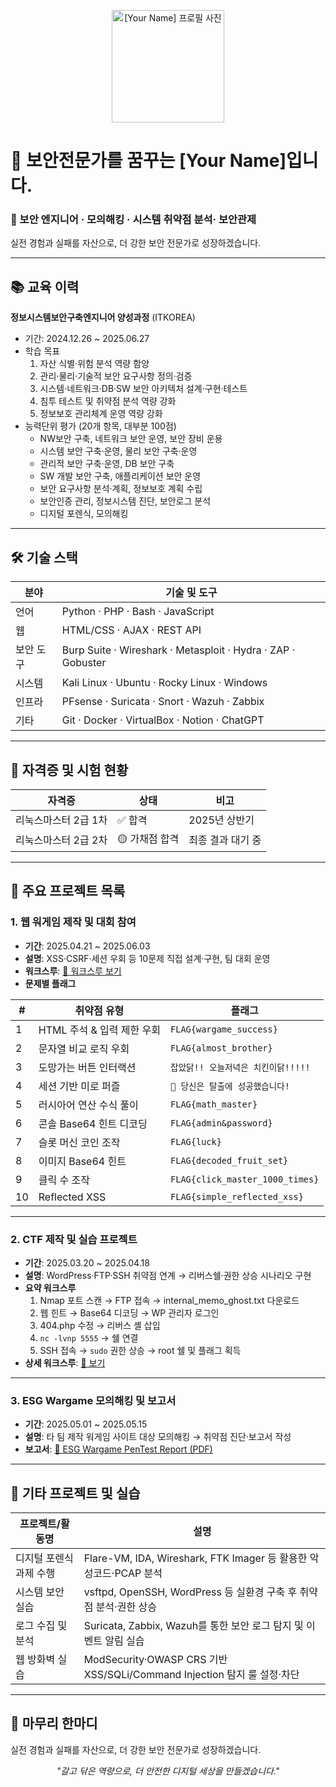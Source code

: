 <p align="center">
  <img src="https://raw.githubusercontent.com/[YourUsername]/[YourRepo]/main/profile.jpg" width="180" alt="[Your Name] 프로필 사진">
</p>

# 👋 보안전문가를 꿈꾸는 [Your Name]입니다.

### 🔐 보안 엔지니어 · 모의해킹 · 시스템 취약점 분석· 보안관제

실전 경험과 실패를 자산으로, 더 강한 보안 전문가로 성장하겠습니다.

---

## 📚 교육 이력
**정보시스템보안구축엔지니어 양성과정** (ITKOREA)  
- 기간: 2024.12.26 ~ 2025.06.27  
- 학습 목표  
  1. 자산 식별·위험 분석 역량 함양  
  2. 관리·물리·기술적 보안 요구사항 정의·검증  
  3. 시스템·네트워크·DB·SW 보안 아키텍처 설계·구현·테스트  
  4. 침투 테스트 및 취약점 분석 역량 강화  
  5. 정보보호 관리체계 운영 역량 강화  
- 능력단위 평가 (20개 항목, 대부분 100점)  
  - NW보안 구축, 네트워크 보안 운영, 보안 장비 운용  
  - 시스템 보안 구축·운영, 물리 보안 구축·운영  
  - 관리적 보안 구축·운영, DB 보안 구축  
  - SW 개발 보안 구축, 애플리케이션 보안 운영  
  - 보안 요구사항 분석·계획, 정보보호 계획 수립  
  - 보안인증 관리, 정보시스템 진단, 보안로그 분석  
  - 디지털 포렌식, 모의해킹

---

## 🛠 기술 스택
| 분야      | 기술 및 도구                                             |
|-----------|---------------------------------------------------------|
| 언어      | Python · PHP · Bash · JavaScript                         |
| 웹        | HTML/CSS · AJAX · REST API                               |
| 보안 도구 | Burp Suite · Wireshark · Metasploit · Hydra · ZAP · Gobuster |
| 시스템    | Kali Linux · Ubuntu · Rocky Linux · Windows               |
| 인프라    | PFsense · Suricata · Snort · Wazuh · Zabbix                |
| 기타      | Git · Docker · VirtualBox · Notion · ChatGPT              |

---

## 📄 자격증 및 시험 현황
| 자격증                   | 상태             | 비고              |
|-------------------------|-----------------|-------------------|
| 리눅스마스터 2급 1차    | ✅ 합격          | 2025년 상반기     |
| 리눅스마스터 2급 2차    | 🟡 가채점 합격  | 최종 결과 대기 중 |

---

## 🧩 주요 프로젝트 목록

### 1. 웹 워게임 제작 및 대회 참여  
- **기간**: 2025.04.21 ~ 2025.06.03  
- **설명**: XSS·CSRF·세션 우회 등 10문제 직접 설계·구현, 팀 대회 운영  
- **워크스루**: [🔗 워크스루 보기](./wargame-project/my_challenges_walkthrough.md)  
- **문제별 플래그**

| #  | 취약점 유형                   | 플래그                                    |
|----|-----------------------------|-----------------------------------------|
| 1  | HTML 주석 & 입력 제한 우회    | `FLAG{wargame_success}`                 |
| 2  | 문자열 비교 로직 우회         | `FLAG{almost_brother}`                  |
| 3  | 도망가는 버튼 인터랙션         | `잡았닭!! 오늘저녁은 치킨이닭!!!!!`        |
| 4  | 세션 기반 미로 퍼즐           | `🎉 당신은 탈출에 성공했습니다!`           |
| 5  | 러시아어 연산 수식 풀이        | `FLAG{math_master}`                     |
| 6  | 콘솔 Base64 힌트 디코딩       | `FLAG{admin&password}`                  |
| 7  | 슬롯 머신 코인 조작           | `FLAG{luck}`                            |
| 8  | 이미지 Base64 힌트             | `FLAG{decoded_fruit_set}`               |
| 9  | 클릭 수 조작                  | `FLAG{click_master_1000_times}`         |
| 10 | Reflected XSS                | `FLAG{simple_reflected_xss}`            |

---

### 2. CTF 제작 및 실습 프로젝트  
- **기간**: 2025.03.20 ~ 2025.04.18  
- **설명**: WordPress·FTP·SSH 취약점 연계 → 리버스쉘·권한 상승 시나리오 구현  
- **요약 워크스루**  
  1. Nmap 포트 스캔 → FTP 접속 → internal_memo_ghost.txt 다운로드  
  2. 웹 힌트 → Base64 디코딩 → WP 관리자 로그인  
  3. 404.php 수정 → 리버스 셸 삽입  
  4. `nc -lvnp 5555` → 쉘 연결  
  5. SSH 접속 → `sudo` 권한 상승 → root 쉘 및 플래그 획득  
- **상세 워크스루**: [🔗 보기](./ctf-project/README.md)

---

### 3. ESG Wargame 모의해킹 및 보고서  
- **기간**: 2025.05.01 ~ 2025.05.15  
- **설명**: 타 팀 제작 워게임 사이트 대상 모의해킹 → 취약점 진단·보고서 작성  
- **보고서**: [📝 ESG Wargame PenTest Report (PDF)](./report/esg_wargame_report.pdf)

---

## 📂 기타 프로젝트 및 실습
| 프로젝트/활동명           | 설명                                                                 |
|---------------------------|----------------------------------------------------------------------|
| 디지털 포렌식 과제 수행     | Flare-VM, IDA, Wireshark, FTK Imager 등 활용한 악성코드·PCAP 분석       |
| 시스템 보안 실습          | vsftpd, OpenSSH, WordPress 등 실환경 구축 후 취약점 분석·권한 상승     |
| 로그 수집 및 분석         | Suricata, Zabbix, Wazuh를 통한 보안 로그 탐지 및 이벤트 알림 실습     |
| 웹 방화벽 실습            | ModSecurity·OWASP CRS 기반 XSS/SQLi/Command Injection 탐지 룰 설정·차단 |

---

## 🎯 마무리 한마디
실전 경험과 실패를 자산으로, 더 강한 보안 전문가로 성장하겠습니다.

<p align="center"><em>"갈고 닦은 역량으로, 더 안전한 디지털 세상을 만들겠습니다."</em></p>
